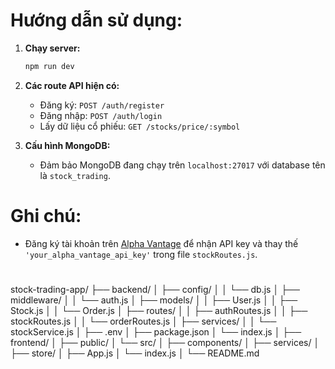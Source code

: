 # Hướng dẫn sử dụng:

1. **Chạy server:**
   ```bash
   npm run dev
   ```

2. **Các route API hiện có:**
   - Đăng ký: `POST /auth/register`
   - Đăng nhập: `POST /auth/login`
   - Lấy dữ liệu cổ phiếu: `GET /stocks/price/:symbol`

3. **Cấu hình MongoDB:**
   - Đảm bảo MongoDB đang chạy trên `localhost:27017` với database tên là `stock_trading`.

# Ghi chú:
- Đăng ký tài khoản trên [Alpha Vantage](https://www.alphavantage.co/) để nhận API key và thay thế `'your_alpha_vantage_api_key'` trong file `stockRoutes.js`.
#

stock-trading-app/
├── backend/
│   ├── config/
│   │   └── db.js
│   ├── middleware/
│   │   └── auth.js
│   ├── models/
│   │   ├── User.js
│   │   ├── Stock.js
│   │   └── Order.js
│   ├── routes/
│   │   ├── authRoutes.js
│   │   ├── stockRoutes.js
│   │   └── orderRoutes.js
│   ├── services/
│   │   └── stockService.js
│   ├── .env
│   ├── package.json
│   └── index.js
│
├── frontend/
│   ├── public/
│   └── src/
│       ├── components/
│       ├── services/
│       ├── store/
│       ├── App.js
│       └── index.js
│
└── README.md